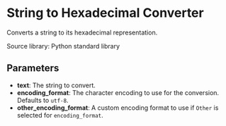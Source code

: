 
# String to Hexadecimal Converter

Converts a string to its hexadecimal representation.

Source library: Python standard library

## Parameters

- **text**: The string to convert.
- **encoding_format**: The character encoding to use for the conversion. Defaults to `utf-8`.
- **other_encoding_format**: A custom encoding format to use if `Other` is selected for `encoding_format`.
